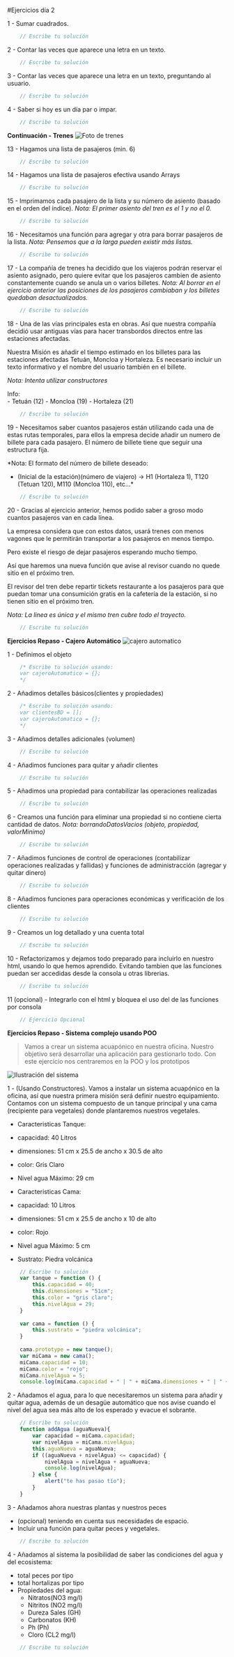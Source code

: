 #Ejercicios día 2

1 - Sumar cuadrados.

```javascript
    // Escribe tu solución
```


2 - Contar las veces que aparece una letra en un texto.

```javascript
    // Escribe tu solución
```


3 - Contar las veces que aparece una letra en un texto, preguntando al usuario.

```javascript
    // Escribe tu solución
```


4 - Saber si hoy es un día par o impar.

```javascript
    // Escribe tu solución
```

**Continuación - Trenes**
![Foto de trenes](http://estaticos04.elmundo.es/elmundo/imagenes/2010/06/29/1277838432_0.jpg)


13 - Hagamos una lista de pasajeros (min. 6)

```javascript
    // Escribe tu solución
```


14 - Hagamos una lista de pasajeros efectiva usando Arrays

```javascript
	// Escribe tu solución
```


15 - Imprimamos cada pasajero de la lista y su número de asiento (basado en el orden del índice).
*Nota: El primer asiento del tren es el 1 y no el 0.*

```javascript
    // Escribe tu solución
```


16 - Necesitamos una función para agregar y otra para borrar pasajeros de la lista.
*Nota: Pensemos que a la larga pueden existir más listas.*

```javascript
    // Escribe tu solución
```


17 - La compañía de trenes ha decidido que los viajeros podrán reservar el asiento asignado, pero quiere evitar que los pasajeros cambien de asiento constantemente cuando se anula un o varios billetes.
*Nota: Al borrar en el ejercicio anterior las posiciones de los pasajeros cambiaban y los billetes quedaban desactualizados.*

```javascript
    // Escribe tu solución
```


18 - Una de las vías principales esta en obras. Así que nuestra compañía decidió usar antiguas vías para hacer transbordos directos entre las estaciones afectadas.

Nuestra Misión es añadir el tiempo estimado en los billetes para las estaciones afectadas Tetuán,
Moncloa y Hortaleza. Es necesario incluir un texto informativo y el nombre del usuario también en el billete.

*Nota: Intenta utilizar constructores*

Info: 	
	- Tetuán (12)
   	- Moncloa (19)
   	- Hortaleza (21)

```javascript
    // Escribe tu solución
```


19 - Necesitamos saber cuantos pasajeros están utilizando cada una de estas rutas temporales, para ellos la empresa decide añadir un numero de billete para cada pasajero.  El número de billete tiene que seguir una estructura fija.

*Nota: El formato del número de billete deseado:
- (Inicial de la estación)(número de viajero) -> H1 (Hortaleza 1), T120 (Tetuan 120), M110 (Moncloa 110), etc...*

```javascript
    // Escribe tu solución
```


20 - Gracias al ejercicio anterior, hemos podido saber a groso modo cuantos pasajeros van en cada línea.

La empresa considera que con estos datos, usará trenes con menos vagones que le permitirán transportar a los pasajeros en menos tiempo.

Pero existe el riesgo de dejar pasajeros esperando mucho tiempo.

Así que haremos una nueva función que avise al revisor cuando no quede sitio en el próximo tren.

El revisor del tren debe repartir tickets restaurante a los pasajeros para que puedan tomar una consumición gratis en la cafetería de la estación, si no tienen sitio en el próximo tren.

*Nota: La linea es única y el mismo tren cubre todo el trayecto.*

```javascript
    // Escribe tu solución
```




**Ejercicios Repaso - Cajero Automático**
![cajero automatico](http://rack.1.mshcdn.com/media/ZgkyMDE0LzAyLzI2L2YwL0JpdGNvaW5fQVRNLmJjN2IxLmpwZwpwCXRodW1iCTEyMDB4NjI3IwplCWpwZw/bdee5162/0fe/Bitcoin_ATM.jpg)

1 - Definimos el objeto

```javascript
	/* Escribe tu solución usando:
	var cajeroAutomatico = {};
	*/
```

2 - Añadimos detalles básicos(clientes y propiedades)

```javascript
	/* Escribe tu solución usando:
	var clientesBD = [];
	var cajeroAutomatico = {};
	*/
```


3 - Añadimos detalles adicionales (volumen)

```javascript
    // Escribe tu solución
```


4 - Añadimos funciones para quitar y añadir clientes

```javascript
    // Escribe tu solución
```


5 - Añadimos una propiedad para contabilizar las operaciones realizadas

```javascript
    // Escribe tu solución
```


6 - Creamos una función para eliminar una propiedad si no contiene cierta cantidad de datos.
*Nota: borrandoDatosVacios (objeto, propiedad, valorMinimo)*

```javascript
    // Escribe tu solución
```


7 - Añadimos funciones de control de operaciones (contabilizar operaciones realizadas y fallidas) y funciones de administracción (agregar y quitar dinero)

```javascript
    // Escribe tu solución
```


8 - Añadimos funciones para operaciones económicas y verificación de los clientes

```javascript
    // Escribe tu solución
```


9 - Creamos un log detallado y una cuenta total

```javascript
    // Escribe tu solución
```


10 - Refactorizamos y dejamos todo preparado para incluirlo en nuestro html, usando lo que hemos aprendido.
Evitando tambien que las funciones puedan ser accedidas desde la consola u otras librerias.

```javascript
    // Escribe tu solución
```

11 (opcional) - Integrarlo con el html y bloquea el uso del de las funciones por consola

```javascript
	// Ejercicio Opcional
```


**Ejercicios Repaso - Sistema complejo usando POO**

> Vamos a crear un sistema acuapónico en nuestra oficina. Nuestro objetivo será desarrollar una aplicación para gestionarlo todo. Con este ejercicio nos centraremos en la POO y los prototipos

![Ilustración del sistema](http://www.cualtimexico.info/uploads/5/7/4/7/5747467/8636915.jpg)


1 - (Usando Constructores). Vamos a instalar un sistema acuapónico en la oficina, así que nuestra primera misión será definir nuestro equipamiento.
Contamos con un sistema compuesto de un tanque principal y una cama (recipiente para vegetales) donde plantaremos nuestros vegetales.

- Caracteristicas Tanque:
 - capacidad: 40 Litros
 - dimensiones: 51 cm x 25.5 de ancho x 30.5 de alto
 - color: Gris Claro
 - Nivel agua Máximo: 29 cm

- Caracteristicas Cama:
 - capacidad: 10 Litros
 - dimensiones: 51 cm x 25.5 de ancho x 10 de alto
 - color: Rojo
 - Nivel agua Máximo: 5 cm
 - Sustrato: Piedra volcánica

```javascript
    // Escribe tu solución
    var tanque = function () {
        this.capacidad = 40;
        this.dimensiones = "51cm";
        this.color = "gris claro";
        this.nivelAgua = 29;
    }
 
    var cama = function () {
        this.sustrato = "piedra volcánica";
    }
    
    cama.prototype = new tanque();
    var miCama = new cama();
    miCama.capacidad = 10;
    miCama.color = "rojo";
    miCama.nivelAgua = 5;
    console.log(miCama.capacidad + " | " + miCama.dimensiones + " | " + miCama.color + " | " + miCama.nivelAgua + " | " + miCama.sustrato);
```


2 - Añadamos el agua, para lo que necesitaremos un sistema para añadir y quitar agua, además de un desagüe automático que nos avise cuando el nivel del agua sea más alto de los esperado y evacue el sobrante.

```javascript
    // Escribe tu solución
    function addAgua (aguaNueva){
        var capacidad = miCama.capacidad;
        var nivelAgua = miCama.nivelAgua;
        this.aguaNueva = aguaNueva;
        if ((aguaNueva + nivelAgua) <= capacidad) {
            nivelAgua = nivelAgua + aguaNueva;
            console.log(nivelAgua);
        } else {
            alert("te has pasao tío");
        }
    }
```


3 - Añadamos ahora nuestras plantas y nuestros peces
- (opcional) teniendo en cuenta sus necesidades de espacio.
- Incluir una función para quitar peces y vegetales.

```javascript
    // Escribe tu solución
```


4 - Añadamos al sistema la posibilidad de saber las condiciones del agua y del ecosistema:
- total peces por tipo
- total hortalizas por tipo
- Propiedades del agua: 
	- Nitratos(NO3 mg/l)
	- Nitritos (NO2 mg/l)
	- Dureza Sales (GH)
	- Carbonatos (KH)
	- Ph (Ph)
	- Cloro (CL2 mg/l)

```javascript
    // Escribe tu solución
```
